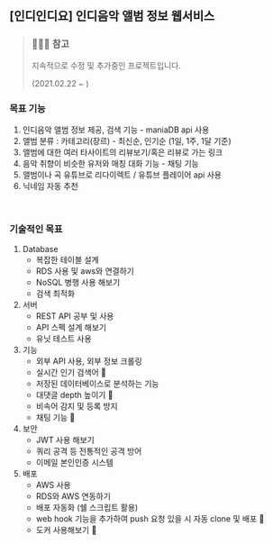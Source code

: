 ## [인디인디요] 인디음악 앨범 정보 웹서비스

> ### 🏃🏻‍♀️ 참고
>
> 지속적으로 수정 및 추가중인 프로젝트입니다.
>
> (2021.02.22 ~ )

### 목표 기능

1. 인디음악 앨범 정보 제공, 검색 기능 - maniaDB api 사용
2. 앨범 분류 : 카테고리(장르) - 최신순, 인기순 (1일, 1주, 1달 기준)
3. 앨범에 대한 여러 타사이트의 리뷰보기/혹은 리뷰로 가는 링크
4. 음악 취향이 비슷한 유저와 매칭 대화 기능 - 채팅 기능
5. 앨범이나 곡 유튜브로 리다이렉트 / 유튜브 플레이어 api 사용
6. 닉네임 자동 추천

<br>

### 기술적인 목표

1. Database
   - 복잡한 테이블 설계
   - RDS 사용 및 aws와 연결하기
   - NoSQL 병행 사용 해보기
   - 검색 최적화
2. 서버
   - REST API 공부 및 사용
   - API 스펙 설계 해보기
   - 유닛 테스트 사용
3. 기능
   - 외부 API 사용, 외부 정보 크롤링
   - 실시간 인기 검색어 🤞
   - 저장된 데이터베이스로 분석하는 기능
   - 대댓글 depth 높이기 🤞
   - 비속어 감지 및 등록 방지
   - 채팅 기능 🤞
4. 보안
   - JWT 사용 해보기
   - 쿼리 공격 등 전통적인 공격 방어
   - 이메일 본인인증 시스템
5. 배포
   - AWS 사용
   - RDS와 AWS 연동하기
   - 배포 자동화 (쉘 스크립트 활용)
   - web hook 기능을 추가하여 push 요청 있을 시 자동 clone 및 배포 🤞
   - 도커 사용해보기 🤞